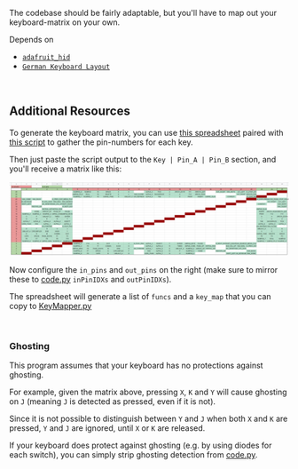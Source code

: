 The codebase should be fairly adaptable, but you'll have to map out your keyboard-matrix on your own.

Depends on
* [`adafruit_hid`](https://circuitpython.org/libraries)
* [`German Keyboard Layout`](https://github.com/Neradoc/Circuitpython_Keyboard_Layouts)

<br/>

## Additional Resources

To generate the keyboard matrix, you can use [this spreadsheet](https://docs.google.com/spreadsheets/d/1UPQMnKelYr9f5ZtArrkLHAALaYuC5VrK4pNIPA3vo14/edit#gid=2100433240)
paired with [this script](_readme/script/picoPolling.py) to gather the pin-numbers for each key.

Then just paste the script output to the `Key | Pin_A | Pin_B` section, and you'll receive a matrix like this:

![example keyboard matrix](_readme/img/PinoutTable.png)

Now configure the `in_pins` and `out_pins` on the right (make sure to mirror these to [code.py](code.py) `inPinIDXs` and `outPinIDXs`).

The spreadsheet will generate a list of `funcs` and a `key_map` that you can copy to [KeyMapper.py](KeyMapper.py)

<br/>

### Ghosting

This program assumes that your keyboard has no protections against ghosting.  

For example, given the matrix above, pressing `X`, `K` and `Y` will cause ghosting on `J` (meaning `J` is detected as pressed, even if it is not).

Since it is not possible to distinguish between `Y` and `J` when both `X` and `K` are pressed, `Y` and `J` are ignored, until `X` or `K` are released.

If your keyboard does protect against ghosting (e.g. by using diodes for each switch), you can simply strip ghosting detection from [code.py](code.py).